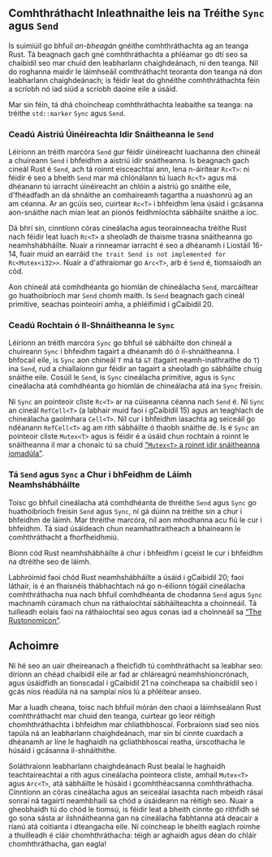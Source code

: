 ## Comhthráthacht Inleathnaithe leis na Tréithe `Sync` agus `Send`

Is suimiúil go bhfuil _an-bheagán_ gnéithe comhthráthachta ag an teanga Rust. Tá beagnach
gach
gné comhthráthachta a phléamar go dtí seo sa chaibidil seo
mar chuid den leabharlann chaighdeánach, ní den teanga. Níl do roghanna maidir le láimhseáil
comthráthacht teoranta don teanga ná don leabharlann chaighdeánach; is féidir leat
do ghnéithe comhthráthachta féin a scríobh nó iad siúd a scríobh daoine eile a úsáid.

Mar sin féin, tá dhá choincheap comhthráthachta leabaithe sa teanga: na
tréithe `std::marker` `Sync` agus `Send`.

### Ceadú Aistriú Úinéireachta Idir Snáitheanna le `Send`

Léiríonn an tréith marcóra `Send` gur féidir úinéireacht luachanna den chineál
a chuireann `Send` i bhfeidhm a aistriú idir snáitheanna. Is beagnach gach cineál Rust é `Send`, ach tá roinnt eisceachtaí ann, lena n-áirítear `Rc<T>`: ní féidir é seo a bheith
`Send` mar má chlónálann tú luach `Rc<T>` agus má dhéanann tú iarracht úinéireacht an chlóin a aistriú
go snáithe eile, d'fhéadfadh an dá shnáithe an comhaireamh tagartha a nuashonrú
ag an am céanna. Ar an gcúis seo, cuirtear `Rc<T>` i bhfeidhm lena úsáid i
gcásanna aon-snáithe nach mian leat an pionós feidhmíochta sábháilte snáithe a íoc.

Dá bhrí sin, cinntíonn córas cineálacha agus teorainneacha tréithe Rust nach féidir leat
luach `Rc<T>` a sheoladh de thaisme trasna snáitheanna go neamhshábháilte. Nuair a rinneamar iarracht
é seo a dhéanamh i Liostáil 16-14, fuair muid an earráid `the trait Send is not implemented for
Rc<Mutex<i32>>`. Nuair a d'athraíomar go `Arc<T>`, arb é `Send` é, tiomsaíodh an cód.

Aon chineál atá comhdhéanta go hiomlán de chineálacha `Send`, marcáiltear go huathoibríoch mar `Send` chomh maith. Is `Send` beagnach gach cineál primitive, seachas pointeoirí amha, a phléifimid i gCaibidil 20.

### Ceadú Rochtain ó Il-Shnáitheanna le `Sync`

Léiríonn an tréith marcóra `Sync` go bhfuil sé sábháilte don chineál a chuireann `Sync` i bhfeidhm tagairt a dhéanamh dó ó il-shnáitheanna. I bhfocail eile, is `Sync` aon chineál `T` má tá `&T` (tagairt neamh-inathraithe do `T`) ina `Send`, rud a chiallaíonn gur féidir an tagairt a sheoladh go sábháilte chuig snáithe eile. Cosúil le `Send`, is `Sync` cineálacha primitive, agus is `Sync` cineálacha atá comhdhéanta go hiomlán de chineálacha atá ina `Sync` freisin.

Ní `Sync` an pointeoir cliste `Rc<T>` ar na cúiseanna céanna nach
`Send` é. Ní `Sync` an cineál `RefCell<T>` (a labhair muid faoi i gCaibidil 15) agus an
teaghlach de chineálacha gaolmhara `Cell<T>`. Níl cur i bhfeidhm iasachta
ag seiceáil go ndéanann `RefCell<T>` ag am rith sábháilte ó thaobh snáithe de. Is é `Sync` an pointeoir cliste
`Mutex<T>` agus is féidir é a úsáid chun rochtain a roinnt le snáitheanna
il mar a chonaic tú sa chuid ["`Mutex<T>` a roinnt idir snáitheanna iomadúla"][sharing-a-mutext-between-multiple-threads]<!-- ignore -->.

### Tá `Send` agus `Sync` a Chur i bhFeidhm de Láimh Neamhshábháilte

Toisc go bhfuil cineálacha atá comhdhéanta de thréithe `Send` agus `Sync` go huathoibríoch
freisin `Send` agus `Sync`, ní gá dúinn na tréithe sin a chur i bhfeidhm de láimh. Mar
thréithe marcóra, níl aon mhodhanna acu fiú le cur i bhfeidhm. Tá siad
úsáideach chun neamhathraitheach a bhaineann le comhthráthacht a fhorfheidhmiú.

Bíonn cód Rust neamhshábháilte á chur i bhfeidhm i gceist le cur i bhfeidhm na dtréithe seo de láimh.

Labhróimid faoi chód Rust neamhshábháilte a úsáid i gCaibidil 20; faoi ​​láthair, is é an fhaisnéis thábhachtach ná go n-éilíonn tógáil cineálacha comhthráthacha nua nach bhfuil comhdhéanta de chodanna `Send` agus
`Sync` machnamh cúramach chun na ráthaíochtaí sábháilteachta a choinneáil. Tá tuilleadh eolais faoi na ráthaíochtaí seo agus conas iad a choinneáil sa [“The
Rustonomicon”][nomicon].

## Achoimre

Ní hé seo an uair dheireanach a fheicfidh tú comhthráthacht sa leabhar seo: díríonn an chéad chaibidil eile ar fad ar chláreagrú neamhshioncrónach, agus úsáidfidh an tionscadal i gCaibidil 21 na
coincheapa sa chaibidil seo i gcás níos réadúla ná na samplaí níos lú
a phléitear anseo.

Mar a luadh cheana, toisc nach bhfuil mórán den chaoi a láimhseálann Rust comhthráthacht mar chuid den teanga, cuirtear go leor réitigh chomhthráthachta i bhfeidhm mar chliathbhoscaí.
Forbraíonn siad seo níos tapúla ná an leabharlann chaighdeánach, mar sin bí cinnte cuardach a dhéanamh ar líne le haghaidh na gcliathbhoscaí reatha, úrscothacha le húsáid i gcásanna il-shnáithithe.

Soláthraíonn leabharlann chaighdeánach Rust bealaí le haghaidh teachtaireachtaí a rith agus cineálacha pointeora cliste, amhail `Mutex<T>` agus `Arc<T>`, atá sábháilte le húsáid i gcomhthéacsanna comhthráthacha. Cinntíonn an córas cineálacha agus an seiceálaí iasachta nach mbeidh rásaí sonraí ná tagairtí neamhbhailí sa chód a úsáideann na réitigh seo.
Nuair a gheobhaidh tú do chód le tiomsú, is féidir leat a bheith cinnte go rithfidh sé go sona sásta ar ilshnáitheanna gan na cineálacha fabhtanna atá deacair a rianú atá coitianta i dteangacha eile. Ní coincheap le bheith eaglach roimhe a thuilleadh é cláir chomhthráthacha:
téigh ar aghaidh agus déan do chláir chomhthráthacha, gan eagla!

[sharing-a-mutext-between-multiple-threads]: ch16-03-shared-state.html#sharing-a-mutext-between-multiple-threads
[nomicon]: ../nomicon/index.html